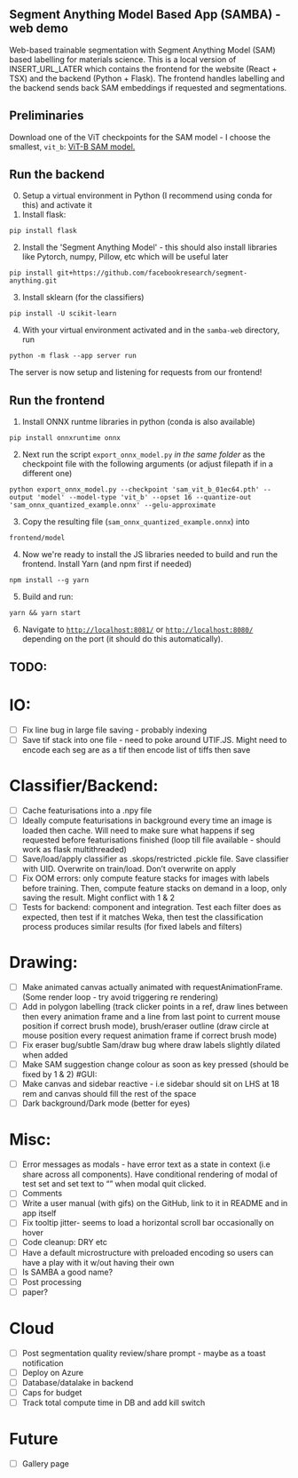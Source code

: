 ## Segment Anything Model Based App (SAMBA) - web demo

Web-based trainable segmentation with Segment Anything Model (SAM) based labelling for materials science.
This is a local version of INSERT_URL_LATER which contains the frontend for the website (React + TSX) and the backend (Python + Flask).
The frontend handles labelling and the backend sends back SAM embeddings if requested and segmentations.

## Preliminaries
Download one of the ViT checkpoints for the SAM model - I choose the smallest, `vit_b`: [ViT-B SAM model.](https://dl.fbaipublicfiles.com/segment_anything/sam_vit_b_01ec64.pth)

## Run the backend
0. Setup a virtual environment in Python (I recommend using conda for this) and activate it
1. Install flask:
```
pip install flask
```
2. Install the 'Segment Anything Model' - this should also install libraries like Pytorch, numpy, Pillow, etc which will be useful later
```
pip install git+https://github.com/facebookresearch/segment-anything.git
```
3. Install sklearn (for the classifiers)
```
pip install -U scikit-learn
```
4. With your virtual environment activated and in the `samba-web` directory, run
```
python -m flask --app server run
```
The server is now setup and listening for requests from our frontend!

## Run the frontend
1. Install ONNX runtme libraries in python (conda is also available)
```
pip install onnxruntime onnx
```
2. Next run the script `export_onnx_model.py` *in the same folder* as the checkpoint file with the following arguments (or adjust filepath if in a different one)
```
python export_onnx_model.py --checkpoint 'sam_vit_b_01ec64.pth' --output 'model' --model-type 'vit_b' --opset 16 --quantize-out 'sam_onnx_quantized_example.onnx' --gelu-approximate
```
3. Copy the resulting file (`sam_onnx_quantized_example.onnx`) into 
```
frontend/model
```
4. Now we're ready to install the JS libraries needed to build and run the frontend. Install Yarn (and npm first if needed)
```
npm install --g yarn
```
5. Build and run:

```
yarn && yarn start
```
6. Navigate to [`http://localhost:8081/`](http://localhost:8081/) or [`http://localhost:8080/`](http://localhost:8080/) depending on the port (it should do this automatically).

## TODO:
# IO:
- [ ] Fix line bug in large file saving - probably indexing 
- [ ] Save tif stack into one file - need to poke around UTIF.JS. Might need to encode each seg are as a tif then encode list of tiffs then save
# Classifier/Backend:
- [ ] Cache featurisations into a .npy file 
- [ ] Ideally compute featurisations in background every time an image is loaded then cache. Will need to make sure what happens if seg requested before featurisations finished (loop till file available - should work as flask multithreaded)
- [ ] Save/load/apply classifier as .skops/restricted .pickle file. Save classifier with UID. Overwrite on train/load. Don’t overwrite on apply 
- [ ] Fix OOM errors: only compute feature stacks for images with labels before training. Then, compute feature stacks on demand in a loop, only saving the result. Might conflict with 1 & 2
- [ ] Tests for backend: component and integration. Test each filter does as expected, then test if it matches Weka, then test the classification process produces similar results (for fixed labels and filters)
# Drawing:
- [ ] Make animated canvas actually animated with requestAnimationFrame. (Some render loop - try avoid triggering re rendering)
- [ ] Add in polygon labelling (track clicker points in a ref, draw lines between then every animation frame and a line from last point to current mouse position if correct brush mode), brush/eraser outline (draw circle at mouse position every request animation frame if correct brush mode)
- [ ] Fix eraser bug/subtle Sam/draw bug where draw labels slightly dilated when added 
- [ ] Make SAM suggestion change colour as soon as key pressed (should be fixed by 1 & 2)
#GUI:
- [ ] Make canvas and sidebar reactive - i.e sidebar should sit on LHS at 18 rem and canvas should fill the rest of the space
- [ ] Dark background/Dark mode (better for eyes) 
# Misc:
- [ ] Error messages as modals - have error text as a state in context (i.e share across all components). Have conditional rendering of modal of test set and set text to “” when modal quit clicked. 
- [ ] Comments
- [ ] Write a user manual (with gifs) on the GitHub, link to it in README and in app itself 
- [ ] Fix tooltip jitter- seems to load a horizontal scroll bar occasionally on hover 
- [ ] Code cleanup: DRY etc
- [ ] Have a default microstructure with preloaded encoding so users can have a play with it w/out having their own
- [ ] Is SAMBA a good name?
- [ ] Post processing
- [ ] paper?
# Cloud
- [ ] Post segmentation quality review/share prompt - maybe as a toast notification 
- [ ] Deploy on Azure
- [ ] Database/datalake in backend
- [ ] Caps for budget
- [ ] Track total compute time in DB and add kill switch 
# Future
- [ ] Gallery page
